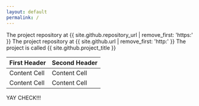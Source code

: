 ```yaml
---
layout: default
permalink: /
---
```

The project repository at {{ site.github.repository_url | remove_first: 'https:' }}
The project repository at {{ site.github.url | remove_first: 'http:' }}
The project is called {{ site.github.project_title }}


First Header  | Second Header
------------- | -------------
Content Cell  | Content Cell
Content Cell  | Content Cell


YAY CHECK!!!